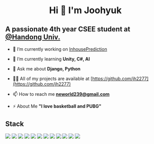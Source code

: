 <h1 align="center">Hi 👋 I'm Joohyuk</h1>

 ## A passionate 4th year CSEE student at [@Handong Univ.](https://www.handong.edu)

- 🔭 I’m currently working on [InhousePrediction](https://github.com/rielmvp/InHousePredictor)

- 🌱 I’m currently learning **Unity, C#, AI**

- 💬 Ask me about **Django, Python**

- 👨‍💻 All of my projects are available at [https://github.com/jh2277](https://github.com/jh2277)

- 📫 How to reach me **neworld239@gmail.com**

- ⚡ About Me **"I love basketball and PUBG"**

## Stack  
<img src="https://img.shields.io/badge/Python-3766AB?style=for-the-badge&logo=Python&logoColor=white"/> <img src="https://img.shields.io/badge/Django-092E20?style=for-the-badge&logo=Django&logoColor=white"/> <img src="https://img.shields.io/badge/jquery-0769AD?style=for-the-badge&logo=jquery&logoColor=white"> <img src="https://img.shields.io/badge/TensorFlow-FF6F00?style=for-the-badge&logo=TensorFlow&logoColor=white"/>
<img src="https://img.shields.io/badge/Unity-000000?style=for-the-badge&logo=unity&logoColor=white"/>
<img src="https://img.shields.io/badge/MySQL-4479A1?style=for-the-badge&logo=mysql&logoColor=white"/>
<img src="https://img.shields.io/badge/MongoDB-47A248?style=for-the-badge&logo=mongodb&logoColor=white"/>
<img src="https://img.shields.io/badge/Linux-FCC624?style=for-the-badge&logo=linux&logoColor=white"/>
<img src="https://img.shields.io/badge/Flask-000000?style=for-the-badge&logo=flask&logoColor=white"/>
<img src="https://img.shields.io/badge/Figma-F24E1E?style=for-the-badge&logo=figma&logoColor=white"/>
<img src="https://img.shields.io/badge/Docker-2496ED?style=for-the-badge&logo=docker&logoColor=white"/>
<img src="https://img.shields.io/badge/Ajax-0769AD?style=for-the-badge&logo=ajax&logoColor=white"/>


